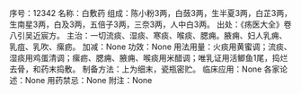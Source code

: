 序号：12342
名称：白敷药
组成：陈小粉3两，白蔹3两，生半夏3两，白芷3两，生南星3两，白及3两，五倍子3两，三奈3两，人中白3两。
出处：《疡医大全》卷八引吴近宸方。
主治：一切流痰、湿痰、寒痰、喉痰、腮痈。腋痈、妇人乳痈、乳疽、乳吹、瘰疬。
加减：None
功效：None
用法用量：火痰用黄蜜调；流痰、湿痰用鸡蛋清调；瘰疬、腮痈、腋痈、喉痰用米醋调；唯乳证用活鲫鱼1尾，捣烂去骨，和药末捣敷。
制备方法：上为细末，瓷瓶密贮。
临床应用：None
各家论述：None
用药禁忌：None
附注：None
